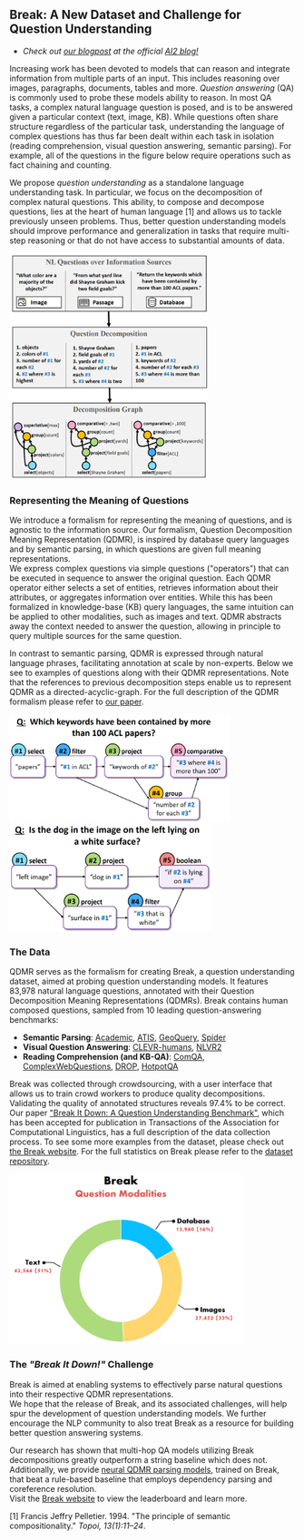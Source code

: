 ## Break: A New Dataset and Challenge for Question Understanding

- *Check out [our blogpost](https://medium.com/ai2-blog) at the official [AI2 blog!](https://medium.com/ai2-blog)*  

Increasing work has been devoted to models that can reason and integrate information from multiple parts of an input. This includes reasoning over images, paragraphs, documents, tables and more. *Question answering* (QA) is commonly used to probe these models ability to reason. In most QA tasks, a complex natural language question is posed, and is to be answered given a particular context (text, image, KB). While questions often share structure regardless of the particular task, understanding the language of complex questions has thus far been dealt within each task in isolation (reading comprehension, visual question answering, semantic parsing). For example, all of the questions in the figure below require operations such as fact chaining and counting.  

We propose *question understanding* as a standalone language understanding task. In particular, we focus on the decomposition of complex natural questions. This ability, to compose and decompose questions, lies at the heart of human language [1] and allows us to tackle previously unseen problems. Thus, better question understanding models should improve performance and generalization in tasks that require multi-step reasoning or that do not have access to substantial amounts of data. 


<a href="https://allenai.github.io/Break/images/qdmr_motivation.png"> 
    <img src="images/qdmr_motivation.png" height="400">
 </a>

### Representing the Meaning of Questions
We introduce a formalism for representing the meaning of questions, and is agnostic to the information source. Our formalism, Question Decomposition Meaning Representation (QDMR), is inspired by database query languages and by semantic parsing, in which questions are given full meaning representations.  
We express complex questions via simple questions ("operators") that can be executed in sequence to answer the original question. Each QDMR operator either selects a set of entities, retrieves information about their attributes, or aggregates information over entities. While this has been formalized in knowledge-base (KB) query languages, the same intuition can be applied to other modalities, such as images and text. QDMR abstracts away the context needed to answer the question, allowing in principle to query multiple sources for the same question.  

In contrast to semantic parsing, QDMR is expressed through natural language phrases, facilitating annotation at scale by non-experts. 
Below we see to examples of questions along with their QDMR representations. Note that the references to previous decomposition steps enable us to represent QDMR as a directed-acyclic-graph.
For the full description of the QDMR formalism please refer to [our paper]().

<p float="left">
  <a href="https://allenai.github.io/Break/images/qdmr01.png"> 
    <img src="images/qdmr01.png" height="190">
  </a>
  <a href="https://allenai.github.io/Break/images/qdmr02.png"> 
    <img src="images/qdmr02.png" height="190">
  </a>
</p>


### The Data

QDMR serves as the formalism for creating Break, a question understanding dataset, aimed at probing question understanding models. It features 83,978 natural language questions, annotated with their Question Decomposition Meaning Representations (QDMRs). Break contains human composed questions, sampled from 10 leading question-answering benchmarks:

* **Semantic Parsing**: [Academic](https://github.com/jkkummerfeld/text2sql-data), [ATIS](https://github.com/jkkummerfeld/text2sql-data), [GeoQuery](https://github.com/jkkummerfeld/text2sql-data), [Spider](https://yale-lily.github.io/spider)
* **Visual Question Answering**: [CLEVR-humans](https://cs.stanford.edu/people/jcjohns/clevr/), [NLVR2](http://lil.nlp.cornell.edu/nlvr/)
* **Reading Comprehension (and KB-QA)**: [ComQA](http://qa.mpi-inf.mpg.de/comqa/), [ComplexWebQuestions](https://www.tau-nlp.org/compwebq), [DROP](https://allennlp.org/drop), [HotpotQA](https://hotpotqa.github.io/)  

Break was collected through crowdsourcing, with a user interface that allows us to train crowd workers to produce quality decompositions. Validating the quality of annotated structures reveals 97.4% to be correct.  
Our paper ["Break It Down: A Question Understanding Benchmark"](), which has been accepted for publication in Transactions of the Association for Computational Linguistics, has a full description of the data collection process. To see some more examples from the dataset, please check out [the Break website](). For the full statistics on Break please refer to the [dataset repository]().

<a href="https://allenai.github.io/Break/images/break_question_modalities.png"> 
    <img src="images/break_question_modalities.png" height="300">
 </a>


### The *"Break It Down!"* Challenge

Break is aimed at enabling systems to effectively parse natural questions into their respective QDMR representations.  
We hope that the release of Break, and its associated challenges, will help spur the development of question understanding models. We further encourage the NLP community to also treat Break as a resource for building better question answering systems.  

Our research has shown that multi-hop QA models utilizing Break decompositions greatly outperform a string baseline which does not. Additionally, we provide [neural QDMR parsing models](https://allenai.github.io/Break/#leaderboard), trained on Break, that beat a rule-based baseline that employs dependency parsing and coreference resolution.  
Visit the [Break website]() to view the leaderboard and learn more.


[1] Francis Jeffry Pelletier. 1994. "The principle of semantic compositionality." *Topoi, 13(1):11–24*.
